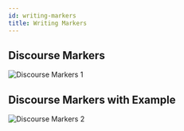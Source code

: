 ```yaml
---
id: writing-markers
title: Writing Markers
---
```


## Discourse Markers 

![Discourse Markers 1](assets/ielts/discourse-marker1.jpeg)


## Discourse Markers with Example

![Discourse Markers 2](assets/ielts/discourse-marker2.jpeg)

